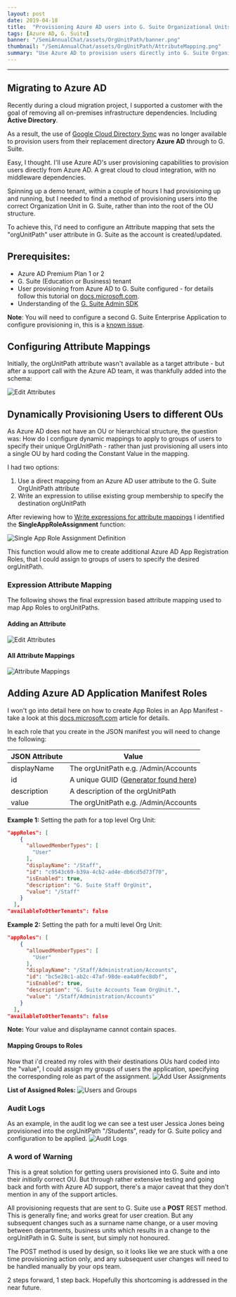 ```yaml
---
layout: post
date: 2019-04-18
title:  "Provisioning Azure AD users into G. Suite Organizational Units"
tags: [Azure AD, G. Suite]
banner: "/SemiAnnualChat/assets/OrgUnitPath/banner.png"
thumbnail: "/SemiAnnualChat/assets/OrgUnitPath/AttributeMapping.png"
summary: "Use Azure AD to provision users directly into G. Suite Organizational Units"
---
```

___

## Migrating to Azure AD
Recently during a cloud migration project, I supported a customer with the goal of removing all on-premises infrastructure dependencies. Including **Active Directory**.

As a result, the use of [Google Cloud Directory Sync](https://tools.google.com/dlpage/dirsync/) was no longer available to provision users from their replacement directory **Azure AD** through to G. Suite.

Easy, I thought. I'll use Azure AD's user provisioning capabilities to provision users directly from Azure AD. A great cloud to cloud integration, with no middleware dependencies.

Spinning up a demo tenant, within a couple of hours I had provisioning up and running, but I needed to find a method of provisioning users into the correct Organization Unit in G. Suite, rather than into the root of the OU structure.

To achieve this, I'd need to configure an Attribute mapping that sets the "orgUnitPath" user attribute in G. Suite as the account is created/updated.

## Prerequisites:
* Azure AD Premium Plan 1 or 2
* G. Suite (Education or Business) tenant
* User provisioning from Azure AD to G. Suite configured - for details follow this tutorial on [docs.microsoft.com](https://docs.microsoft.com/en-us/azure/active-directory/saas-apps/google-apps-provisioning-tutorial).
* Understanding of the [G. Suite Admin SDK](https://developers.google.com/admin-sdk/directory/v1/guides/manage-users)

**Note**: You will need to configure a second G. Suite Enterprise Application to configure provisioning in, this is a [known issue](https://github.com/MicrosoftDocs/azure-docs/issues/7763#issuecomment-398932730).

## Configuring Attribute Mappings

Initially, the orgUnitPath attribute wasn't available as a target attribute - but after a support call with the Azure AD team, it was thankfully added into the schema:

![Edit Attributes](/SemiAnnualChat/assets/OrgUnitPath/EditAttribute2.png "Edit Attributes")

## Dynamically Provisioning Users to different OUs
As Azure AD does not have an OU or hierarchical structure, the question was: How do I configure dynamic mappings to apply to groups of users to specify their unique OrgUnitPath - rather than just provisioning all users into a single OU by hard coding the Constant Value in the mapping.

I had two options:
1. Use a direct mapping from an Azure AD user attribute to the G. Suite OrgUnitPath attribute
2. Write an expression to utilise existing group membership to specify the destination orgUnitPath

After reviewing how to [Write expressions for attribute mappings](https://docs.microsoft.com/en-us/azure/active-directory/manage-apps/functions-for-customizing-application-data) I identified the **SingleAppRoleAssignment** function:

![Single App Role Assignment Definition](/SemiAnnualChat/assets/OrgUnitPath/SingleAppRoleAssignment.png "Single App Role Assignment Definition")

This function would allow me to create additional Azure AD App Registration Roles, that I could assign to groups of users to specify the desired orgUnitPath.

### Expression Attribute Mapping
The following shows the final expression based attribute mapping used to map App Roles to orgUnitPaths.

#### Adding an Attribute
![Edit Attributes](/SemiAnnualChat/assets/OrgUnitPath/EditAttribute3.png "Edit Attributes")
#### All Attribute Mappings
![Attribute Mappings](/SemiAnnualChat/assets/OrgUnitPath/AttributeMapping.png "Attribute Mappings")

## Adding Azure AD Application Manifest Roles

I won't go into detail here on how to create App Roles in an App Manifest - take a look at this [docs.microsoft.com](https://docs.microsoft.com/en-us/azure/active-directory/develop/howto-add-app-roles-in-azure-ad-apps) article for details.

In each role that you create in the JSON manifest you will need to change the following:

JSON Attribute | Value
------------ | -------------
displayName | The orgUnitPath e.g. /Admin/Accounts
id | A unique GUID ([Generator found here](https://www.guidgenerator.com/online-guid-generator.aspx))
description | A description of the orgUnitPath
value | The orgUnitPath e.g. /Admin/Accounts

**Example 1:**
Setting the path for a top level Org Unit:

```json
"appRoles": [
    {
      "allowedMemberTypes": [
        "User"
      ],
      "displayName": "/Staff",
      "id": "c9543c69-b39a-4cb2-ad4e-db6cd5d73f70",
      "isEnabled": true,
      "description": "G. Suite Staff OrgUnit",
      "value": "/Staff"
    }
  ],
"availableToOtherTenants": false
```

**Example 2:**
Setting the path for a multi level Org Unit:

```json
"appRoles": [
    {
      "allowedMemberTypes": [
        "User"
      ],
      "displayName": "/Staff/Administration/Accounts",
      "id": "bc5e28c1-ab2c-47af-98de-ea4a0fec8dbf",
      "isEnabled": true,
      "description": "G. Suite Accounts Team OrgUnit.",
      "value": "/Staff/Administration/Accounts"
    }
  ],
"availableToOtherTenants": false
```

**Note:** Your value and displayname cannot contain spaces.

#### Mapping Groups to Roles
Now that i'd created my roles with their destinations OUs hard coded into the "value", I could assign my groups of users the application, specifying the corresponding role as part of the assignment.
![Add User Assignments](/SemiAnnualChat/assets/OrgUnitPath/AddAssignment.png "Add User Assignments")

**List of Assigned Roles:**
![Users and Groups](/SemiAnnualChat/assets/OrgUnitPath/UsersAndGroups.png "Users and Groups")

### Audit Logs
As an example, in the audit log we can see a test user Jessica Jones being provisioned into the orgUnitPath "/Students", ready for G. Suite policy and configuration to be applied.
![Audit Logs](/SemiAnnualChat/assets/OrgUnitPath/AuditLog.png "Audit Logs")

### A word of Warning
This is a great solution for getting users provisioned into G. Suite and  into their _initially_ correct OU. But through rather extensive testing and going back and forth with Azure AD support, there's a major caveat that they don't mention in any of the support articles.

All provisioning requests that are sent to G. Suite use a **POST** REST method. This is generally fine; and works great for user creation. But any subsequent changes such as a surname name change, or a user moving between departments, business units which results in a change to the orgUnitPath in G. Suite is sent, but simply not honoured.

The POST method is used by design, so it looks like we are stuck with a one time provisioning action only, and any subsequent user changes will need to be handled manually by your ops team.

2 steps forward, 1 step back. Hopefully this shortcoming is addressed in the near future.